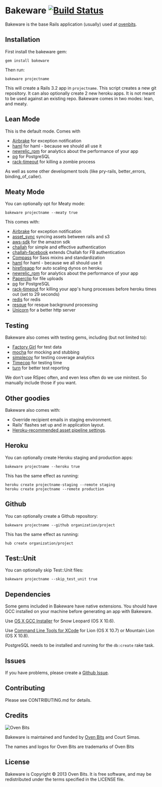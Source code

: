 # Bakeware [![Build Status](https://secure.travis-ci.org/courtsimas/bakeware.png?branch=master)](http://travis-ci.org/courtsimas/bakeware)

Bakeware is the base Rails application (usually) used at [ovenbits](http://ovenbits.com).

Installation
------------

First install the bakeware gem:

    gem install bakeware

Then run:

    bakeware projectname

This will create a Rails 3.2 app in `projectname`. This script creates a
new git repository. It can also optionally create 2 new heroku apps.
It is not meant to be used against an existing repo. 
Bakeware comes in two modes: lean, and meaty.


Lean Mode
---------

This is the default mode. Comes with

* [Airbrake](https://github.com/airbrake/airbrake) for exception notification
* [haml](https://github.com/haml/haml) for haml - because we should all use it
* [newrelic_rpm](https://github.com/newrelic/rpm) for analytics about the performance of your app
* [pg](https://github.com/ged/ruby-pg) for PostgreSQL 
* [rack-timeout](https://github.com/kch/rack-timeout) for killing a zombie process

As well as some other development tools (like pry-rails, better_errors, binding_of_caller).

Meaty Mode
---------

You can optionally opt for Meaty mode:

    bakeware projectname --meaty true

This comes with:    

* [Airbrake](https://github.com/airbrake/airbrake) for exception notification
* [asset_sync](https://github.com/rumblelabs/asset_sync) syncing assets between rails and s3
* [aws-sdk](https://github.com/aws/aws-sdk-ruby) for the amazon sdk
* [challah](https://github.com/ovenbits/challah) for simple and effective authentication
* [challah-facebook](https://github.com/jdtornow/challah-facebook) extends Challah for FB authentication
* [Compass](https://github.com/chriseppstein/compass) for Sass mixins and standardization
* [haml](https://github.com/haml/haml) for haml - because we all should use it
* [hirefireapp](https://github.com/meskyanichi/hirefireapp) for auto scaling dynos on heroku
* [newrelic_rpm](https://github.com/newrelic/rpm) for analytics about the performance of your app
* [Paperclip](https://github.com/thoughtbot/paperclip) for file uploads
* [pg](https://github.com/ged/ruby-pg) for PostgreSQL
* [rack-timeout](https://github.com/kch/rack-timeout) for killing your app's hung processes before heroku times out (set to 29 seconds)
* [redis](https://github.com/antirez/redis) for redis
* [resque](https://github.com/defunkt/resque) for resque background processing
* [Unicorn](https://github.com/defunkt/unicorn) for a better http server


Testing
----------

Bakeware also comes with testing gems, including (but not limited to):

* [Factory Girl](https://github.com/thoughtbot/factory_girl) for test data
* [mocha](https://github.com/freerange/mocha) for mocking and stubbing
* [simplecov](https://github.com/colszowka/simplecov) for testing coverage analytics
* [Timecop](https://github.com/jtrupiano/timecop) for testing time
* [turn](https://github.com/TwP/turn) for better test reporting

We don't use RSpec often, and even less often do we use minitest. So manually include those if you want.


Other goodies
-------------

Bakeware also comes with:

* Override recipient emails in staging environment.
* Rails' flashes set up and in application layout.
* [Heroku-recommended asset pipeline
  settings](https://devcenter.heroku.com/articles/rails3x-asset-pipeline-cedar/).

Heroku
------

You can optionally create Heroku staging and production apps:

    bakeware projectname --heroku true

This has the same effect as running:

    heroku create projectname-staging --remote staging
    heroku create projectname --remote production

Github
------

You can optionally create a Github repository:

    bakeware projectname --github organization/project

This has the same effect as running:

    hub create organization/project


Test::Unit
----------

You can optionally skip Test::Unit files:

    bakeware projectname --skip_test_unit true

Dependencies
------------

Some gems included in Bakeware have native extensions. You should have GCC installed on your
machine before generating an app with Bakeware.

Use [OS X GCC Installer](https://github.com/kennethreitz/osx-gcc-installer/) for Snow Leopard
(OS X 10.6).

Use [Command Line Tools for XCode](https://developer.apple.com/downloads/index.action)
for Lion (OS X 10.7) or Mountain Lion (OS X 10.8).

PostgreSQL needs to be installed and running for the `db:create` rake task.

Issues
------

If you have problems, please create a [Github Issue](https://github.com/courtsimas/bakeware/issues).

Contributing
------------

Please see CONTRIBUTING.md for details.

Credits
-------

![Oven Bits](http://ovenbits.com/images/logo-color.png)

Bakeware is maintained and funded by [Oven Bits](http://ovenbits.com) and Court Simas.

The names and logos for Oven Bits are trademarks of Oven Bits

License
-------

Bakeware is Copyright © 2013 Oven Bits. It is free software, and may be
redistributed under the terms specified in the LICENSE file.